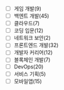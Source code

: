 - [ ] 게임 개발(9)
- [ ] 백엔트 개발(45)
- [ ] 클라우드(7)
- [ ] 코딩 입문(12)
- [ ] 네트워크 보안(2)
- [ ] 프론트엔드 개발(32)
- [ ] 개발자 커리어(12)
- [ ] 블록체인 개발(7)
- [ ] DevOps(20)
- [ ] 서비스 기획(5)
- [ ] 모바일앱(15)
